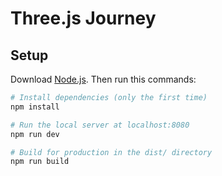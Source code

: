 # Three.js Journey

## Setup
Download [Node.js](https://nodejs.org/en/download/).
Then run this commands:

``` bash
# Install dependencies (only the first time)
npm install

# Run the local server at localhost:8080
npm run dev

# Build for production in the dist/ directory
npm run build
```
